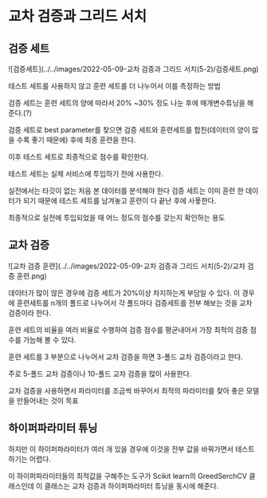 # 교차 검증과 그리드 서치

## 검증 세트

![검증세트](../../images/2022-05-09-교차 검증과 그리드 서치(5-2)/검증세트.png)

테스트 세트를 사용하지 않고 훈련 세트를 더 나누어서 이를 측정하는 방법

검증 세트는 훈련 세트의 양에 따라서 20% ~30% 정도 나눈 후에 매개변수튜닝을 해준다.(?)

검증 세트로 best parameter를 찾으면 검증 세트와 훈련세트를 합친(데이터의 양이 많을 수록 좋기 때문에) 후에 최종 훈련을 한다.

이후 테스트 세트로 최종적으로 점수를 확인한다.



테스트 세트는 실제 서비스에 투입하기 전에 사용한다.

실전에서는 타깃이 없는 처음 본 데이터를 분석해야 한다 검증 세트는 이미 훈련 한 데이터가 되기 때문에 테스트 세트를 남겨놓고 훈련이 다 끝난 후에 사욯한다.

최종적으로 실전에 투입되었을 때 어느 정도의 점수를 갖는지 확인하는 용도

## 교차 검증

![교차 검증 훈련](../../images/2022-05-09-교차 검증과 그리드 서치(5-2)/교차 검증 훈련.png)

데이터가 많이 않은 경우에 검증 세트가 20%이상 차지하는게 부담일 수 있다. 이 경우에 훈련세트를 n개의 폴드로 나누어서 각 폴드마다 검증세트를 전부 해보는 것을 교차 검증이라 한다.

훈련 세트의 비율을 여러 비율로 수행하여 검증 점수를 평균내어서 가장 최적의 검증 점수를 가늠해 볼 수 있다.

훈련 세트를 3 부분으로 나누어서 교차 검증을 하면 3-폴드 교차 검증이라고 한다.

주로 5-폴드 교차 검증이나 10-폴드 교차 검증을 많이 사용한다.

교차 검증을 사용하면서 파라미터를 조금씩 바꾸어서 최적의 파라미터를 찾아 좋은 모델을 만들어내는 것이 목표

## 하이퍼파라미터 튜닝

하지만 이 하이퍼파라미터가 여러 개 있을 경우에 이것을 전부 값을 바꿔가면서 테스트하기는 어렵다.

이 하이퍼파라미터들의 최적값을 구해주는 도구가 Scikit learn의 GreedSerchCV 클래스인데 이 클래스는 교차 검증과 하이퍼파라미터 튜닝을 동시에 해준다.

